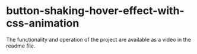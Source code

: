 # button-shaking-hover-effect-with-css-animation
The functionality and operation of the project are available as a video in the readme file.
